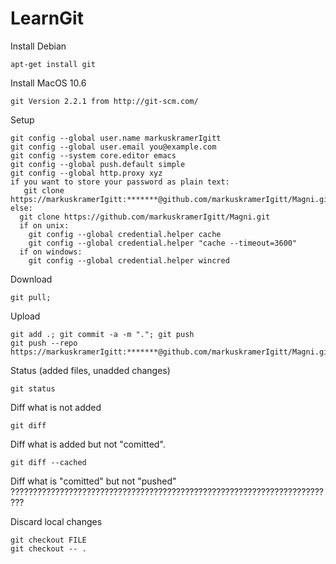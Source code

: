 LearnGit
========
	
Install Debian 

    apt-get install git 

Install MacOS 10.6

    git Version 2.2.1 from http://git-scm.com/

Setup

    git config --global user.name markuskramerIgitt
    git config --global user.email you@example.com
    git config --system core.editor emacs
    git config --global push.default simple
    git config --global http.proxy xyz
    if you want to store your password as plain text:
       git clone https://markuskramerIgitt:*******@github.com/markuskramerIgitt/Magni.git
    else:
      git clone https://github.com/markuskramerIgitt/Magni.git
      if on unix:
        git config --global credential.helper cache
        git config --global credential.helper "cache --timeout=3600"
      if on windows:
        git config --global credential.helper wincred

Download

    git pull; 

Upload 

    git add .; git commit -a -m "."; git push
    git push --repo https://markuskramerIgitt:*******@github.com/markuskramerIgitt/Magni.git


Status (added files, unadded changes)

    git status


Diff what is not added   

    git diff 


Diff what is added but not "comitted".  

    git diff --cached

Diff what is "comitted" but not "pushed"  ?????????????????????????????????????????????????????????????????????????


Discard local changes

    git checkout FILE
    git checkout -- .

